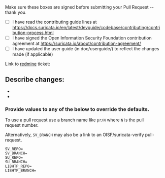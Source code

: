 Make sure these boxes are signed before submitting your Pull Request -- thank you.

- [ ] I have read the contributing guide lines at https://docs.suricata.io/en/latest/devguide/codebase/contributing/contribution-process.html
- [ ] I have signed the Open Information Security Foundation contribution agreement at https://suricata.io/about/contribution-agreement/
- [ ] I have updated the user guide (in doc/userguide/) to reflect the changes made (if applicable)

Link to [redmine](https://redmine.openinfosecfoundation.org/projects/suricata/issues) ticket:

Describe changes:
-
-
-

### Provide values to any of the below to override the defaults.

To use a pull request use a branch name like `pr/N` where `N` is the
pull request number.

Alternatively, `SV_BRANCH` may also be a link to an
OISF/suricata-verify pull-request.

```
SV_REPO=
SV_BRANCH=
SU_REPO=
SU_BRANCH=
LIBHTP_REPO=
LIBHTP_BRANCH=
```
